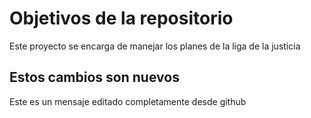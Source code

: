 # Objetivos de la repositorio

Este proyecto se encarga de manejar los planes de la liga de la justicia


## Estos cambios son nuevos
Este es un mensaje editado completamente desde github

